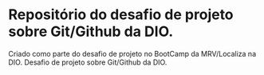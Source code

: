# Repositório do desafio de projeto sobre Git/Github da DIO.
Criado como parte do desafio de projeto no BootCamp da MRV/Localiza na DIO.
Desafio de projeto sobre Git/Github da DIO.

